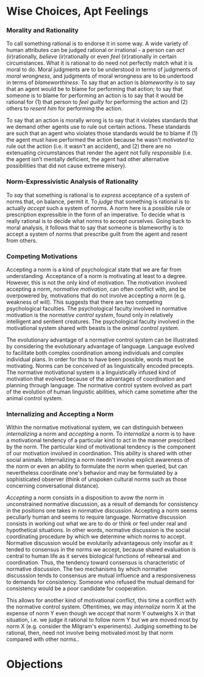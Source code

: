 # Wise Choices, Apt Feelings

### Morality and Rationality

To call something rational is to endorse it in some way. A wide variety of human attributes can be judged rational or irrational - a person can *act* (ir)rationally, *believe* (ir)rationally or even *feel* (ir)rationally in certain circumstances. What it is rational to do need not perfectly match what it is moral to do. Moral judgments are to be understood in terms of judgments of *moral wrongness*, and judgments of moral wrongness are to be undertood in terms of *blameworthiness*. To say that an action is *blameworthy* is to say that an agent would be to blame for performing that action; to say that someone is to blame for performing an action is to say that it would be rational for (1) that person to *feel guilty* for performing the action and (2) others to *resent him* for performing the action. 

To say that an action is morally wrong is to say that it violates standards that we demand other agents use to rule out certain actions. These standards are such that an agent who violates those standards would be to blame if (1) the agent must have performed the action because he wasn't *motivated* to rule out the action (i.e. it wasn't an accident), and (2) there are no extenuating circumstances that render the agent not fully *responsible* (i.e. the agent isn't mentally deficient, the agent had other alternative possibilities that did not cause extreme misery).

### Norm-Expressivistic Analysis of Rationality

To *say* that something is rational is to *express* acceptance of a system of norms that, on balance, permit it. To *judge* that something is rational is to actually *accept* such a system of norms. A norm here is a possible rule or prescription expressible in the form of an imperative. To decide what is really rational is to decide what norms to accept ourselves. Going back to moral analysis, it follows that to say that someone is blameworthy is to accept a system of norms that prescribe guilt from the agent and resent from others.

### Competing Motivations

Accepting a norm is a kind of psychological state that we are far from understanding. Acceptance of a norm is motivating at least to a degree. However, this is not the only kind of motivation. The motivation involved accepting a norm, *normative motivation*, can often conflict with, and be overpowered by, motivations that do not involve accepting a norm (e.g. weakness of will). This suggests that there are two competing psychological faculties. The psychological faculty involved in normative motivation is the *normative control system*, found only in relatively intelligent and sentient creatures. The psychological faculty involved in the motivational system shared with beasts is the *animal control system*.

The evolutionary advantage of a normative control system can be illustrated by considering the evolutionary advantage of language. Language evolved to facilitate both complex coordination among individuals and complex individual plans. In order for this to have been possible, words must be motivating. Norms can be conceived of as linguistically encoded precepts. The normative motivational system is a linguistically infused kind of motivation that evolved because of the advantages of coordination and planning through language. The normative control system evolved as part of the evolution of human linguistic abilities, which came sometime after the animal control system.

### Internalizing and Accepting a Norm

Within the normative motivational system, we can distinguish between *internalizing* a norm and *accepting* a norm. To *internalize* a norm is to have a motivational tendency of a particular kind to act in the manner prescribed by the norm. The particular kind of motivational tendency is the component of our motivation involved in coordination. This ability is shared with other social animals. Internalizing a norm needn't involve explicit awareness of the norm or even an ability to formulate the norm when queried, but can nevertheless coordinate one's behavior and may be formulated by a sophisticated observer (think of unspoken cultural norms such as those concerning conversational distance). 

*Accepting* a norm consists in a disposition to avow the norm in unconstrained normative discussion, as a result of demands for consistency in the positions one takes in normative discussion. Accepting a norm seems peculiarly human and seems to require language. Normative discussion consists in working out what we are to do or think or feel under real and hypothetical situations. In other words, normative discussion is the social coordinating procedure by which we determine which norms to accept. Normative discussion would be evolutarily advantageous only insofar as it tended to consensus in the norms we accept, because shared evaluation is central to human life as it serves biological functions of rehearsal and coordination. Thus, the tendency toward consensus is characteristic of normative discussion. The two mechanisms by which normative discusssion tends to consensus are mutual influence and a responsiveness to demands for consistency. Someone who refused the mutual demand for consistency would be a poor candidate for cooperation.

This allows for another kind of motivational conflict, this time a conflict with the normative control system. Oftentimes, we may *internalize* norm X at the expense of norm Y even though we *accept* that norm Y outweighs X in that situation, i.e. we judge it rational to follow norm Y but we are moved most by norm X (e.g. consider the Milgram's experiments). Judging something to be rational, then, need not involve being motivated most by that norm compared with other norms..

# Objections